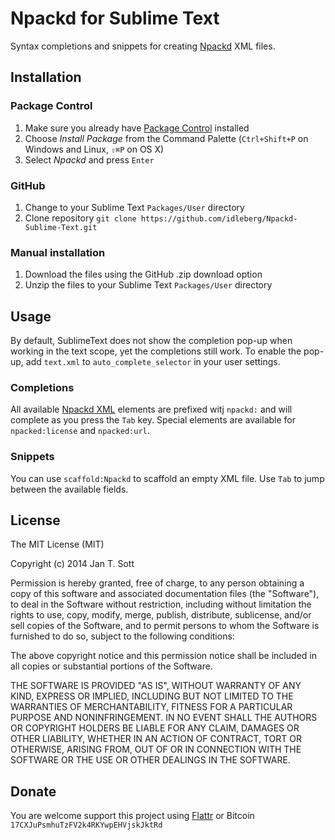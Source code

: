 # Npackd for Sublime Text

Syntax completions and snippets for creating [Npackd](https://code.google.com/p/windows-package-manager) XML files.

## Installation

### Package Control

1. Make sure you already have [Package Control](http://wbond.net/sublime_packages/package_control/) installed
2. Choose *Install Package* from the Command Palette (`Ctrl+Shift+P` on Windows and Linux, `⇧⌘P` on OS X)
3. Select *Npackd* and press `Enter`

### GitHub

1. Change to your Sublime Text `Packages/User` directory
2. Clone repository `git clone https://github.com/idleberg/Npackd-Sublime-Text.git`

### Manual installation

1. Download the files using the GitHub .zip download option
2. Unzip the files to your Sublime Text `Packages/User` directory

## Usage

By default, SublimeText does not show the completion pop-up when working in the text scope, yet the completions still work. To enable the pop-up, add `text.xml` to `auto_complete_selector` in your user settings.

### Completions

All available [Npackd XML](https://code.google.com/p/windows-package-manager/wiki/RepositoryFormat) elements are prefixed witj `npackd:` and will complete as you press the `Tab` key. Special elements are available for `npacked:license` and `npacked:url`.

### Snippets

You can use `scaffold:Npackd` to scaffold an empty XML file. Use `Tab` to jump between the available fields.

## License

The MIT License (MIT)

Copyright (c) 2014 Jan T. Sott

Permission is hereby granted, free of charge, to any person obtaining a copy
of this software and associated documentation files (the "Software"), to deal
in the Software without restriction, including without limitation the rights
to use, copy, modify, merge, publish, distribute, sublicense, and/or sell
copies of the Software, and to permit persons to whom the Software is
furnished to do so, subject to the following conditions:

The above copyright notice and this permission notice shall be included in
all copies or substantial portions of the Software.

THE SOFTWARE IS PROVIDED "AS IS", WITHOUT WARRANTY OF ANY KIND, EXPRESS OR
IMPLIED, INCLUDING BUT NOT LIMITED TO THE WARRANTIES OF MERCHANTABILITY,
FITNESS FOR A PARTICULAR PURPOSE AND NONINFRINGEMENT. IN NO EVENT SHALL THE
AUTHORS OR COPYRIGHT HOLDERS BE LIABLE FOR ANY CLAIM, DAMAGES OR OTHER
LIABILITY, WHETHER IN AN ACTION OF CONTRACT, TORT OR OTHERWISE, ARISING FROM,
OUT OF OR IN CONNECTION WITH THE SOFTWARE OR THE USE OR OTHER DEALINGS IN
THE SOFTWARE.

## Donate

You are welcome support this project using [Flattr](https://flattr.com/submit/auto?user_id=idleberg&url=https://github.com/idleberg/Npackd-Sublime-Text) or Bitcoin `17CXJuPsmhuTzFV2k4RKYwpEHVjskJktRd`
